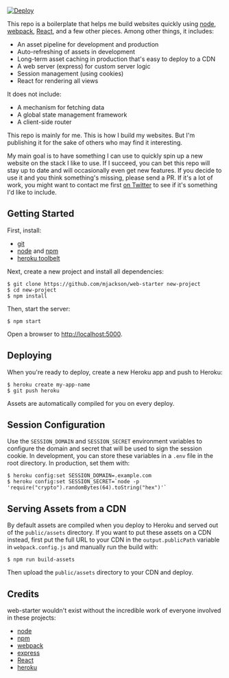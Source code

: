 [![Deploy](https://www.herokucdn.com/deploy/button.svg)](https://heroku.com/deploy)

This repo is a boilerplate that helps me build websites quickly using [node](https://nodejs.org/), [webpack](https://webpack.github.io/), [React](https://facebook.github.io/react/), and a few other pieces. Among other things, it includes:

- An asset pipeline for development and production
- Auto-refreshing of assets in development
- Long-term asset caching in production that's easy to deploy to a CDN
- A web server (express) for custom server logic
- Session management (using cookies)
- React for rendering all views

It does not include:

- A mechanism for fetching data
- A global state management framework
- A client-side router

This repo is mainly for me. This is how I build my websites. But I'm publishing it for the sake of others who may find it interesting.

My main goal is to have something I can use to quickly spin up a new website on the stack I like to use. If I succeed, you can bet this repo will stay up to date and will occasionally even get new features. If you decide to use it and you think something's missing, please send a PR. If it's a lot of work, you might want to contact me first [on Twitter](https://twitter.com/mjackson) to see if it's something I'd like to include.

## Getting Started

First, install:

- [git](https://git-scm.com/)
- [node](https://nodejs.org/) and [npm](https://www.npmjs.com/)
- [heroku toolbelt](https://toolbelt.heroku.com/)

Next, create a new project and install all dependencies:

    $ git clone https://github.com/mjackson/web-starter new-project
    $ cd new-project
    $ npm install

Then, start the server:

    $ npm start

Open a browser to [http://localhost:5000](http://localhost:5000).

## Deploying

When you're ready to deploy, create a new Heroku app and push to Heroku:

    $ heroku create my-app-name
    $ git push heroku

Assets are automatically compiled for you on every deploy.

## Session Configuration

Use the `SESSION_DOMAIN` and `SESSION_SECRET` environment variables to configure the domain and secret that will be used to sign the session cookie. In development, you can store these variables in a `.env` file in the root directory. In production, set them with:

    $ heroku config:set SESSION_DOMAIN=.example.com
    $ heroku config:set SESSION_SECRET=`node -p 'require("crypto").randomBytes(64).toString("hex")'`

## Serving Assets from a CDN

By default assets are compiled when you deploy to Heroku and served out of the `public/assets` directory. If you want to put these assets on a CDN instead, first put the full URL to your CDN in the `output.publicPath` variable in `webpack.config.js` and manually run the build with:

    $ npm run build-assets

Then upload the `public/assets` directory to your CDN and deploy.

## Credits

web-starter wouldn't exist without the incredible work of everyone involved in these projects:

- [node](https://nodejs.org/)
- [npm](https://www.npmjs.com/)
- [webpack](https://webpack.github.io/)
- [express](http://expressjs.com/)
- [React](https://facebook.github.io/react/)
- [heroku](https://heroku.com/)
